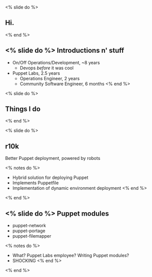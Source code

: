 <% slide do %>
## Hi.
<% end %>

<% slide do %>
Introductions n' stuff
----------------------

  * On/Off Operations/Development, ~8 years
    * Devops _before_ it was cool
  * Puppet Labs, 2.5 years
    * Operations Engineer, 2 years
    * Community Software Engineer, 6 months
<% end %>

<% slide do %>

Things I do
-----------

<% end %>

<% slide do %>
## r10k

Better Puppet deployment, powered by robots

<% notes do %>
  * Hybrid solution for deploying Puppet
  * Implements Puppetfile
  * Implementation of dynamic environment deployment
<% end %>

<% end %>

<% slide do %>
Puppet modules
--------------

  * puppet-network
  * puppet-portage
  * puppet-filemapper

<% notes do %>
  * What? Puppet Labs employee? Writing Puppet modules?
  * SHOCKING
<% end %>

<% end %>
